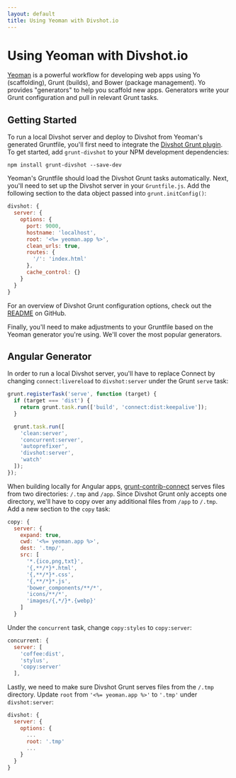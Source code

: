 ```yaml
---
layout: default
title: Using Yeoman with Divshot.io
---
```


# Using Yeoman with Divshot.io

[Yeoman](http://yeoman.io) is a powerful workflow for developing web apps using Yo (scaffolding), Grunt (builds), and Bower (package management). Yo provides "generators" to help you scaffold new apps. Generators write your Grunt configuration and pull in relevant Grunt tasks.

## Getting Started

To run a local Divshot server and deploy to Divshot from Yeoman's generated Gruntfile, you'll first need to integrate the [Divshot Grunt plugin](/integrations/grunt). To get started, add `grunt-divshot` to your NPM development dependencies:

    npm install grunt-divshot --save-dev

Yeoman's Gruntfile should load the Divshot Grunt tasks automatically. Next, you'll need to set up the Divshot server in your `Gruntfile.js`. Add the following section to the data object passed into `grunt.initConfig()`:

```js
divshot: {
  server: {
    options: {
      port: 9000,
      hostname: 'localhost',
      root: '<%= yeoman.app %>',
      clean_urls: true,
      routes: {
        '/': 'index.html'
      },
      cache_control: {}
    }
  }
}
```

For an overview of Divshot Grunt configuration options, check out the [README](https://github.com/divshot/grunt-divshot#readme) on GitHub.

Finally, you'll need to make adjustments to your Gruntfile based on the Yeoman generator you're using. We'll cover the most popular generators.

## Angular Generator

In order to run a local Divshot server, you'll have to replace Connect by changing `connect:livereload` to `divshot:server` under the Grunt `serve` task:

```js
grunt.registerTask('serve', function (target) {
  if (target === 'dist') {
    return grunt.task.run(['build', 'connect:dist:keepalive']);
  }

  grunt.task.run([
    'clean:server',
    'concurrent:server',
    'autoprefixer',
    'divshot:server',
    'watch'
  ]);
});
```

When building locally for Angular apps, [grunt-contrib-connect](https://github.com/gruntjs/grunt-contrib-connect) serves files from two directories: `/.tmp` and `/app`. Since Divshot Grunt only accepts one directory, we'll have to copy over any additional files from `/app` to `/.tmp`. Add a new section to the `copy` task:

```js
copy: {
  server: {
    expand: true,
    cwd: '<%= yeoman.app %>',
    dest: '.tmp/',
    src: [
      '*.{ico,png,txt}',
      '{,**/*}*.html',
      '{,**/*}*.css',
      '{,**/*}*.js',
      'bower_components/**/*',
      'icons/**/*',
      'images/{,*/}*.{webp}'
    ]
  }
```

Under the `concurrent` task, change `copy:styles` to `copy:server`:

```js
concurrent: {
  server: [
    'coffee:dist',
    'stylus',
    'copy:server'
  ],
``` 

Lastly, we need to make sure Divshot Grunt serves files from the `/.tmp` directory. Update `root` from `'<%= yeoman.app %>'` to `'.tmp'` under `divshot:server`:

```js
divshot: {
  server: {
    options: {
      ...
      root: '.tmp'
      ...
    }
  }
}
```
